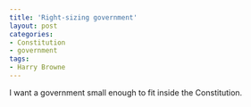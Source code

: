 ```yaml
---
title: 'Right-sizing government'
layout: post
categories:
- Constitution
- government
tags:
- Harry Browne
---
```


I want a government small enough to fit inside the Constitution.